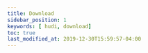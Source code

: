 ```yaml
---
title: Download
sidebar_position: 1
keywords: [ hudi, download]
toc: true
last_modified_at: 2019-12-30T15:59:57-04:00
---
```

